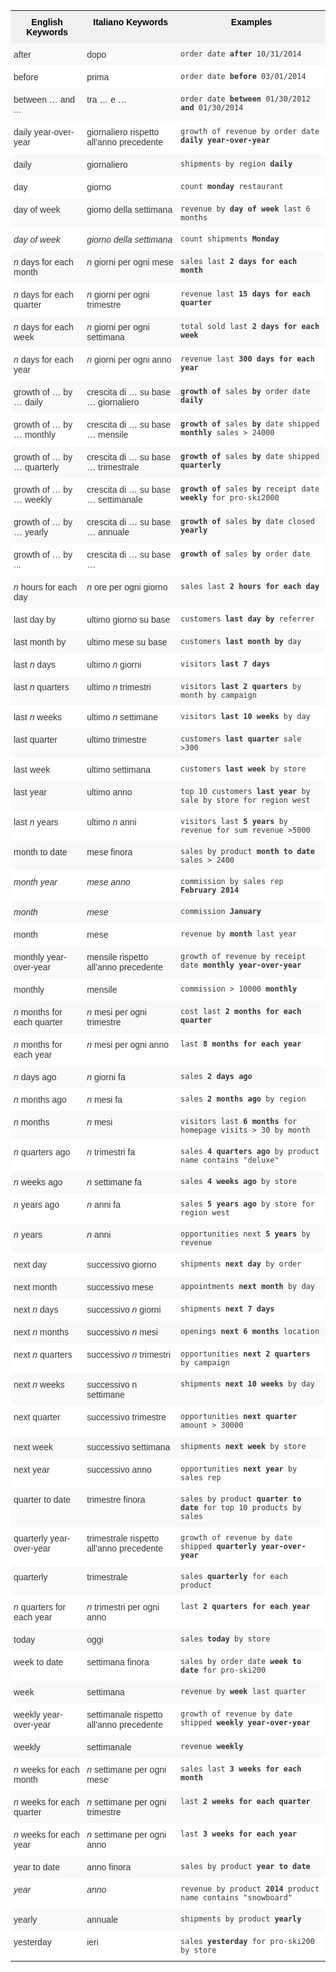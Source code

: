 <style type="text/css">
.tg  {border-collapse:collapse;border-spacing:0;border:none;border-color:#ccc;}
.tg td{font-family:Arial, sans-serif;font-size:14px;padding:10px 5px;border-style:solid;border-width:0px;overflow:hidden;word-break:normal;border-color:#ccc;color:#333;background-color:#fff;}
.tg th{font-family:Arial, sans-serif;font-size:14px;font-weight:normal;padding:10px 5px;border-style:solid;border-width:0px;overflow:hidden;word-break:normal;border-color:#ccc;color:#333;background-color:#f0f0f0;}
.tg .tg-j0ga{background-color:#f0f0f0;color:#000;font-weight:bold;border-color:inherit;vertical-align:top}
.tg .tg-dc35{background-color:#f9f9f9;border-color:inherit;vertical-align:top}
.tg .tg-us36{border-color:inherit;vertical-align:top}
</style>
<table class="tg">
  <tr>
    <th class="tg-j0ga">English Keywords</th>
    <th class="tg-j0ga">Italiano Keywords</th>
    <th class="tg-j0ga">Examples</th>
  </tr>
  <tr>
    <td class="tg-dc35">after</td>
    <td class="tg-dc35">dopo</td>
    <td class="tg-dc35"><code>order date <b>after</b> 10/31/2014</code></td>
  </tr>
  <tr>
    <td class="tg-us36">before</td>
    <td class="tg-us36">prima</td>
    <td class="tg-us36"><code>order date <b>before</b> 03/01/2014</code></td>
  </tr>
  <tr>
    <td class="tg-dc35">between … and ...</td>
    <td class="tg-dc35">tra … e …</td>
    <td class="tg-dc35"><code>order date <b>between</b> 01/30/2012 <b>and</b> 01/30/2014</code></td>
  </tr>
  <tr>
    <td class="tg-us36">daily year-over-year</td>
    <td class="tg-us36">giornaliero rispetto all'anno precedente</td>
    <td class="tg-us36"><code>growth of revenue by order date <b>daily year-over-year</b></code></td>
  </tr>
  <tr>
    <td class="tg-dc35">daily</td>
    <td class="tg-dc35">giornaliero</td>
    <td class="tg-dc35"><code>shipments by region <b>daily</b></code></td>
  </tr>
  <tr>
    <td class="tg-us36">day</td>
    <td class="tg-us36">giorno</td>
    <td class="tg-us36"><code>count <b>monday</b> restaurant</code></td>
  </tr>
  <tr>
    <td class="tg-dc35">day of week</td>
    <td class="tg-dc35">giorno della settimana</td>
    <td class="tg-dc35"><code>revenue by <b>day of week</b> last 6 months</code></td>
  </tr>
  <tr>
    <td class="tg-us36"><em>day of week</em></td>
    <td class="tg-us36"><em>giorno della settimana</em></td>
    <td class="tg-us36"><code>count shipments <b>Monday</b></code></td>
  </tr>
  <tr>
    <td class="tg-dc35"><em>n</em> days for each month</td>
    <td class="tg-dc35"><em>n</em> giorni per ogni mese</td>
    <td class="tg-dc35"><code>sales last <b>2 days for each month</b></code></td>
  </tr>
  <tr>
    <td class="tg-us36"><em>n</em> days for each quarter</td>
    <td class="tg-us36"><em>n</em> giorni per ogni trimestre</td>
    <td class="tg-us36"><code>revenue last <b>15 days for each quarter</b></code></td>
  </tr>
  <tr>
    <td class="tg-dc35"><em>n</em> days for each week</td>
    <td class="tg-dc35"><em>n</em> giorni per ogni settimana</td>
    <td class="tg-dc35"><code>total sold last <b>2 days for each week</b></code></td>
  </tr>
  <tr>
    <td class="tg-us36"><em>n</em> days for each year</td>
    <td class="tg-us36"><em>n</em> giorni per ogni anno</td>
    <td class="tg-us36"><code>revenue last <b>300 days for each year</b></code></td>
  </tr>
  <tr>
    <td class="tg-dc35">growth of … by … daily</td>
    <td class="tg-dc35">crescita di … su base … giornaliero</td>
    <td class="tg-dc35"><code><b>growth of</b> sales <b>by</b> order date <b>daily</b></code></td>
  </tr>
  <tr>
    <td class="tg-us36">growth of … by … monthly</td>
    <td class="tg-us36">crescita di … su base … mensile</td>
    <td class="tg-us36"><code><b>growth of</b> sales <b>by</b> date shipped <b>monthly</b> sales &gt; 24000</code></td>
  </tr>
  <tr>
    <td class="tg-dc35">growth of … by … quarterly</td>
    <td class="tg-dc35">crescita di … su base … trimestrale</td>
    <td class="tg-dc35"><code><b>growth of</b> sales <b>by</b> date shipped <b>quarterly</b></code></td>
  </tr>
  <tr>
    <td class="tg-us36">growth of … by … weekly</td>
    <td class="tg-us36">crescita di … su base … settimanale</td>
    <td class="tg-us36"><code><b>growth of</b> sales <b>by</b> receipt date <b>weekly</b> for pro-ski2000</code></td>
  </tr>
  <tr>
    <td class="tg-dc35">growth of … by … yearly</td>
    <td class="tg-dc35">crescita di … su base … annuale</td>
    <td class="tg-dc35"><code><b>growth of</b> sales <b>by</b> date closed <b>yearly</b></code></td>
  </tr>
  <tr>
    <td class="tg-us36">growth of … by ...</td>
    <td class="tg-us36">crescita di … su base …</td>
    <td class="tg-us36"><code><b>growth of</b> sales <b>by</b> order date</code></td>
  </tr>
  <tr>
    <td class="tg-dc35"><em>n</em> hours for each day</td>
    <td class="tg-dc35"><em>n</em> ore per ogni giorno</td>
    <td class="tg-dc35"><code>sales last <b>2 hours for each day</b></code></td>
  </tr>
  <tr>
    <td class="tg-us36">last day by</td>
    <td class="tg-us36">ultimo giorno su base</td>
    <td class="tg-us36"><code>customers <b>last day by</b> referrer</code></td>
  </tr>
  <tr>
    <td class="tg-dc35">last month by</td>
    <td class="tg-dc35">ultimo mese su base</td>
    <td class="tg-dc35"><code>customers <b>last month by</b> day</code></td>
  </tr>
  <tr>
    <td class="tg-us36">last <em>n</em> days</td>
    <td class="tg-us36">ultimo <em>n</em> giorni</td>
    <td class="tg-us36"><code>visitors <b>last 7 days</b></code></td>
  </tr>
  <tr>
    <td class="tg-dc35">last <em>n</em> quarters</td>
    <td class="tg-dc35">ultimo <em>n</em> trimestri</td>
    <td class="tg-dc35"><code>visitors <b>last 2 quarters</b> by month by campaign</code></td>
  </tr>
  <tr>
    <td class="tg-us36">last <em>n</em> weeks</td>
    <td class="tg-us36">ultimo <em>n</em> settimane</td>
    <td class="tg-us36"><code>visitors <b>last 10 weeks</b> by day</code></td>
  </tr>
  <tr>
    <td class="tg-dc35">last quarter</td>
    <td class="tg-dc35">ultimo trimestre</td>
    <td class="tg-dc35"><code>customers <b>last quarter</b> sale &gt;300</code></td>
  </tr>
  <tr>
    <td class="tg-us36">last week</td>
    <td class="tg-us36">ultimo settimana</td>
    <td class="tg-us36"><code>customers <b>last week</b> by store</code></td>
  </tr>
  <tr>
    <td class="tg-dc35">last year</td>
    <td class="tg-dc35">ultimo anno</td>
    <td class="tg-dc35"><code>top 10 customers <b>last year</b> by sale by store for region west</code></td>
  </tr>
  <tr>
    <td class="tg-us36">last <em>n</em> years</td>
    <td class="tg-us36">ultimo <em>n</em> anni</td>
    <td class="tg-us36"><code>visitors last <b>5 years</b> by revenue for sum revenue &gt;5000</code></td>
  </tr>
  <tr>
    <td class="tg-dc35">month to date</td>
    <td class="tg-dc35">mese finora</td>
    <td class="tg-dc35"><code>sales by product <b>month to date</b> sales &gt; 2400</code></td>
  </tr>
  <tr>
    <td class="tg-us36"><em>month year</em></td>
    <td class="tg-us36"><em>mese anno</em></td>
    <td class="tg-us36"><code>commission by sales rep <b>February 2014</b></code></td>
  </tr>
  <tr>
    <td class="tg-dc35"><em>month</em></td>
    <td class="tg-dc35"><em>mese</em></td>
    <td class="tg-dc35"><code>commission <b>January</b></code></td>
  </tr>
  <tr>
    <td class="tg-us36">month</td>
    <td class="tg-us36">mese</td>
    <td class="tg-us36"><code>revenue by <b>month</b> last year</code></td>
  </tr>
  <tr>
    <td class="tg-dc35">monthly year-over-year</td>
    <td class="tg-dc35">mensile rispetto all'anno precedente</td>
    <td class="tg-dc35"><code>growth of revenue by receipt date <b>monthly year-over-year</b></code></td>
  </tr>
  <tr>
    <td class="tg-us36">monthly</td>
    <td class="tg-us36">mensile</td>
    <td class="tg-us36"><code>commission &gt; 10000 <b>monthly</b></code></td>
  </tr>
  <tr>
    <td class="tg-dc35"><em>n</em> months for each quarter</td>
    <td class="tg-dc35"><em>n</em> mesi per ogni trimestre</td>
    <td class="tg-dc35"><code>cost last <b>2 months for each quarter</b></code></td>
  </tr>
  <tr>
    <td class="tg-us36"><em>n</em> months for each year</td>
    <td class="tg-us36"><em>n</em> mesi per ogni anno</td>
    <td class="tg-us36"><code>last <b>8 months for each year</b></code></td>
  </tr>
  <tr>
    <td class="tg-dc35"><em>n</em> days ago</td>
    <td class="tg-dc35"><em>n</em> giorni fa</td>
    <td class="tg-dc35"><code>sales <b>2 days ago</b></code></td>
  </tr>
  <tr>
    <td class="tg-us36"><em>n</em> months ago</td>
    <td class="tg-us36"><em>n</em> mesi fa</td>
    <td class="tg-us36"><code>sales <b>2 months ago</b> by region</code></td>
  </tr>
  <tr>
    <td class="tg-dc35"><em>n</em> months</td>
    <td class="tg-dc35"><em>n</em> mesi</td>
    <td class="tg-dc35"><code>visitors last <b>6 months</b> for homepage visits &gt; 30 by month</code></td>
  </tr>
  <tr>
    <td class="tg-us36"><em>n</em> quarters ago</td>
    <td class="tg-us36"><em>n</em> trimestri fa</td>
    <td class="tg-us36"><code>sales <b>4 quarters ago</b> by product name contains "deluxe"</code></td>
  </tr>
  <tr>
    <td class="tg-dc35"><em>n</em> weeks ago</td>
    <td class="tg-dc35"><em>n</em> settimane fa</td>
    <td class="tg-dc35"><code>sales <b>4 weeks ago</b> by store</code></td>
  </tr>
  <tr>
    <td class="tg-us36"><em>n</em> years ago</td>
    <td class="tg-us36"><em>n</em> anni fa</td>
    <td class="tg-us36"><code>sales <b>5 years ago</b> by store for region west</code></td>
  </tr>
  <tr>
    <td class="tg-dc35"><em>n</em> years</td>
    <td class="tg-dc35"><em>n</em> anni</td>
    <td class="tg-dc35"><code>opportunities next <b>5 years</b> by revenue</code></td>
  </tr>
  <tr>
    <td class="tg-us36">next day</td>
    <td class="tg-us36">successivo giorno</td>
    <td class="tg-us36"><code>shipments <b>next day</b> by order</code></td>
  </tr>
  <tr>
    <td class="tg-dc35">next month</td>
    <td class="tg-dc35">successivo mese</td>
    <td class="tg-dc35"><code>appointments <b>next month</b> by day</code></td>
  </tr>
  <tr>
    <td class="tg-us36">next <em>n</em> days</td>
    <td class="tg-us36">successivo <em>n</em> giorni</td>
    <td class="tg-us36"><code>shipments <b>next 7 days</b></code></td>
  </tr>
  <tr>
    <td class="tg-dc35">next <em>n</em> months</td>
    <td class="tg-dc35">successivo <em>n</em> mesi</td>
    <td class="tg-dc35"><code>openings <b>next 6 months</b> location</code></td>
  </tr>
  <tr>
    <td class="tg-us36">next <em>n</em> quarters</td>
    <td class="tg-us36">successivo <em>n</em> trimestri</td>
    <td class="tg-us36"><code>opportunities <b>next 2 quarters</b> by campaign</code></td>
  </tr>
  <tr>
    <td class="tg-dc35">next <em>n</em> weeks</td>
    <td class="tg-dc35">successivo n settimane</td>
    <td class="tg-dc35"><code>shipments <b>next 10 weeks</b> by day</code></td>
  </tr>
  <tr>
    <td class="tg-us36">next quarter</td>
    <td class="tg-us36">successivo trimestre</td>
    <td class="tg-us36"><code>opportunities <b>next quarter</b> amount &gt; 30000</code></td>
  </tr>
  <tr>
    <td class="tg-dc35">next week</td>
    <td class="tg-dc35">successivo settimana</td>
    <td class="tg-dc35"><code>shipments <b>next week</b> by store</code></td>
  </tr>
  <tr>
    <td class="tg-us36">next year</td>
    <td class="tg-us36">successivo anno</td>
    <td class="tg-us36"><code>opportunities <b>next year</b> by sales rep</code></td>
  </tr>
  <tr>
    <td class="tg-dc35">quarter to date</td>
    <td class="tg-dc35">trimestre finora</td>
    <td class="tg-dc35"><code>sales by product <b>quarter to date</b> for top 10 products by sales</code></td>
  </tr>
  <tr>
    <td class="tg-us36">quarterly year-over-year</td>
    <td class="tg-us36">trimestrale rispetto all'anno precedente</td>
    <td class="tg-us36"><code>growth of revenue by date shipped <b>quarterly year-over-year</b></code></td>
  </tr>
  <tr>
    <td class="tg-dc35">quarterly</td>
    <td class="tg-dc35">trimestrale</td>
    <td class="tg-dc35"><code>sales <b>quarterly</b> for each product</code></td>
  </tr>
  <tr>
    <td class="tg-us36"><em>n</em> quarters for each year</td>
    <td class="tg-us36"><em>n</em> trimestri per ogni anno</td>
    <td class="tg-us36"><code>last <b>2 quarters for each year</b></code></td>
  </tr>
  <tr>
    <td class="tg-dc35">today</td>
    <td class="tg-dc35">oggi</td>
    <td class="tg-dc35"><code>sales <b>today</b> by store</code></td>
  </tr>
  <tr>
    <td class="tg-us36">week to date</td>
    <td class="tg-us36">settimana finora</td>
    <td class="tg-us36"><code>sales by order date <b>week to date</b> for pro-ski200</code></td>
  </tr>
  <tr>
    <td class="tg-dc35">week</td>
    <td class="tg-dc35">settimana</td>
    <td class="tg-dc35"><code>revenue by <b>week</b> last quarter</code></td>
  </tr>
  <tr>
    <td class="tg-us36">weekly year-over-year</td>
    <td class="tg-us36">settimanale rispetto all'anno precedente</td>
    <td class="tg-us36"><code>growth of revenue by date shipped <b>weekly year-over-year</b></code></td>
  </tr>
  <tr>
    <td class="tg-dc35">weekly</td>
    <td class="tg-dc35">settimanale</td>
    <td class="tg-dc35"><code>revenue <b>weekly</b></code></td>
  </tr>
  <tr>
    <td class="tg-us36"><em>n</em> weeks for each month</td>
    <td class="tg-us36"><em>n</em> settimane per ogni mese</td>
    <td class="tg-us36"><code>sales last <b>3 weeks for each month</b></code></td>
  </tr>
  <tr>
    <td class="tg-dc35"><em>n</em> weeks for each quarter</td>
    <td class="tg-dc35"><em>n</em> settimane per ogni trimestre</td>
    <td class="tg-dc35"><code>last <b>2 weeks for each quarter</b></code></td>
  </tr>
  <tr>
    <td class="tg-us36"><em>n</em> weeks for each year</td>
    <td class="tg-us36"><em>n</em> settimane per ogni anno</td>
    <td class="tg-us36"><code>last <b>3 weeks for each year</b></code></td>
  </tr>
  <tr>
    <td class="tg-dc35">year to date</td>
    <td class="tg-dc35">anno finora</td>
    <td class="tg-dc35"><code>sales by product <b>year to date</b></code></td>
  </tr>
  <tr>
    <td class="tg-us36"><em>year</em></td>
    <td class="tg-us36"><em>anno</em></td>
    <td class="tg-us36"><code>revenue by product <b>2014</b> product name contains "snowboard"</code></td>
  </tr>
  <tr>
    <td class="tg-dc35">yearly</td>
    <td class="tg-dc35">annuale</td>
    <td class="tg-dc35"><code>shipments by product <b>yearly</b></code></td>
  </tr>
  <tr>
    <td class="tg-us36">yesterday</td>
    <td class="tg-us36">ieri</td>
    <td class="tg-us36"><code>sales <b>yesterday</b> for pro-ski200 by store</code></td>
  </tr>
</table>
